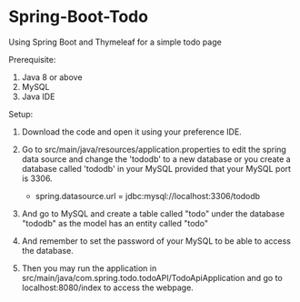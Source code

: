 # Spring-Boot-Todo
Using Spring Boot and Thymeleaf for a simple todo page

Prerequisite:
1. Java 8 or above
2. MySQL
3. Java IDE


Setup:
1. Download the code and open it using your preference IDE.

2. Go to src/main/java/resources/application.properties to edit the spring data source and change the 'tododb' to a new database or you create a database called 'tododb'
   in your MySQL provided that your MySQL port is 3306.
   - spring.datasource.url = jdbc:mysql://localhost:3306/tododb

3. And go to MySQL and create a table called "todo" under the database "tododb" as the model has an entity called "todo"

5. And remember to set the password of your MySQL to be able to access the database.

5. Then you may run the application in src/main/java/com.spring.todo.todoAPI/TodoApiApplication and go to localhost:8080/index to access the webpage.
